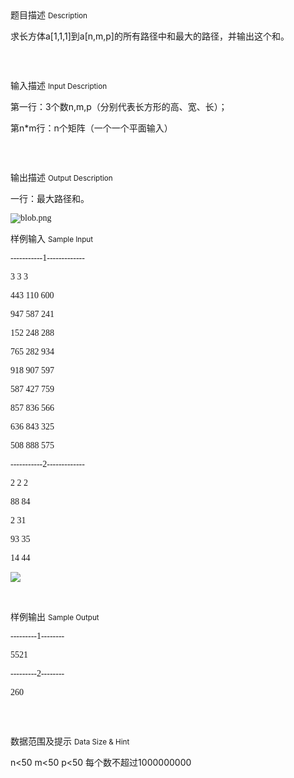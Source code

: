 <div class="panel panel-default">
<div class="area-title">
<span>
题目描述
<small>Description</small>
</span></div>
<div class="panel-body">

<p><span style="">求长方体a[1,1,1]到a[n,m,p]的所有路径中和最大的路径，并输出这个和。</span><br></p><p><span style=""><img src="/source/codevs/codevs-4864/img/aHR0cDovL2NvZGV2cy5jbi9tZWRpYS9ibG9iXzIwMTYwNDA5MTcxNTQ4XzEwMy5wbmc=.png" title=""></span></p><p><span style=""><br></span></p>

</div>
</div>

<div class="panel panel-default">
<div class="area-title">
<span>
输入描述
<small>Input Description</small>
</span></div>
<div class="panel-body">
<p><span style="">第一行：3个数n,m,p（分别代表长方形的高、宽、长）；</span></p><p><span style="">第n*m行：n个矩阵（一个一个平面输入）</span></p><p><span style=""><img src="/source/codevs/codevs-4864/img/aHR0cDovL2NvZGV2cy5jbi9tZWRpYS9ibG9iXzIwMTYwNDA5MTcxNzEwXzQzOS5wbmc=.png" title=""></span></p><p><span style=""><br></span></p>

</div>
</div>
<div  class="panel panel-default">
<div class="area-title">
<span>
输出描述
<small>Output Description</small>
</span></div>
<div class="panel-body">

<p><span style="font-family: 楷体, 楷体_GB2312, SimKai;">一行：最大路径和。</span></p><p><span style="font-family: 楷体, 楷体_GB2312, SimKai;"><img src="/source/codevs/codevs-4864/img/aHR0cDovL2NvZGV2cy5jbi9tZWRpYS9ibG9iXzIwMTYwNDA5MTcxNzMzXzc1Ni5wbmc=.png" title="" alt="blob.png"/></span></p>

</div>
</div>


<div class="panel panel-default">
<div class="area-title">
<span>
样例输入
<small>Sample Input</small>
</span></div>
<div class="panel-body">
<p><span style="font-family: 'andale mono';">-----------1-------------</span></p><p><span style="font-family: 'andale mono';">3 3 3</span></p><p><span style="font-family: 'andale mono';">443 110 600 </span></p><p><span style="font-family: 'andale mono';">947 587 241 </span></p><p><span style="font-family: 'andale mono';">152 248 288 </span></p><p><span style="font-family: 'andale mono';">765 282 934 </span></p><p><span style="font-family: 'andale mono';">918 907 597 </span></p><p><span style="font-family: 'andale mono';">587 427 759 </span></p><p><span style="font-family: 'andale mono';">857 836 566 </span></p><p><span style="font-family: 'andale mono';">636 843 325 </span></p><p><span style="font-family: 'andale mono';">508 888 575 </span></p><p><span style="font-family: 'andale mono';">-----------2-------------</span></p><p><span style="font-family: 'andale mono';">2 2 2</span></p><p><span style="font-family: 'andale mono';">88 84 </span></p><p><span style="font-family: 'andale mono';">2 31 </span></p><p><span style="font-family: 'andale mono';">93 35 </span></p><p><span style="font-family: 'andale mono';">14 44</span></p><p><span style="font-family: 'andale mono';"><img src="/source/codevs/codevs-4864/img/aHR0cDovL2NvZGV2cy5jbi9hY2NvdW50cy9hdmF0YXIvNWYxNTVkY2U5MDFjMzkxYzE1NWJhZTJjZjgxOTk3ODgtODAucG5n.png"></span></p><p><br></p>

</div>
</div>

<div class="panel panel-default">
<div class="area-title">
<span>
样例输出
<small>Sample Output</small>
</span></div>
<div class="panel-body">
<p><span style="font-family: 'andale mono';">---------1--------</span></p><p><span style="font-family: 'andale mono';">5521</span></p><p><span style="font-family: 'andale mono';">---------2--------</span></p><p><span style="font-family: 'andale mono';">260</span></p><p><span style="font-family: 'andale mono';"><img src="/source/codevs/codevs-4864/img/aHR0cDovL2NvZGV2cy5jbi9tZWRpYS9ibG9iXzIwMTYwNDA5MTcxNzUyXzU3MC5wbmc=.png" title=""></span></p><p><br></p>

</div>
</div>

<div class="panel panel-default">
<div class="area-title">
<span>
数据范围及提示
<small>Data Size & Hint</small>
</span></div>
<div class="panel-body">
<p>n&lt;50 m&lt;50 p&lt;50 每个数不超过1000000000</p><p><img src="/source/codevs/codevs-4864/img/aHR0cDovL2NvZGV2cy5jbi9tZWRpYS9ibG9iXzIwMTYwNDA5MTcxODMzXzQ4Ni5wbmc=.png" title=""></p>
</div>
</div>